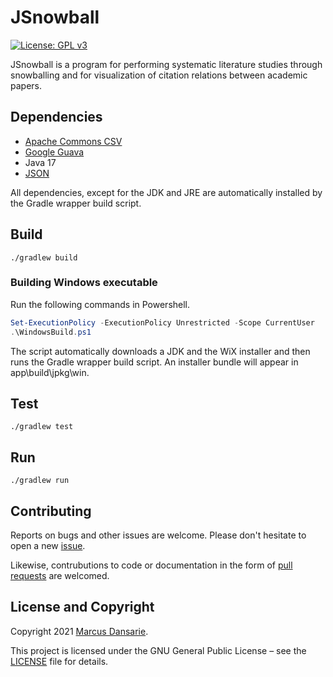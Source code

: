 # JSnowball
[![License: GPL v3](https://img.shields.io/badge/License-GPL%20v3-blue.svg)](https://www.gnu.org/licenses/gpl-3.0)

JSnowball is a program for performing systematic literature studies through snowballing and for visualization of citation relations between academic papers.

## Dependencies

* [Apache Commons CSV](https://commons.apache.org/proper/commons-csv/)
* [Google Guava](https://github.com/google/guava)
* Java 17
* [JSON](https://www.json.org/json-en.html)

All dependencies, except for the JDK and JRE are automatically installed by the Gradle wrapper build script.

## Build

```
./gradlew build
```

### Building Windows executable

Run the following commands in Powershell.
```powershell
Set-ExecutionPolicy -ExecutionPolicy Unrestricted -Scope CurrentUser
.\WindowsBuild.ps1
```
The script automatically downloads a JDK and the WiX installer and then runs the Gradle wrapper build script. An installer bundle will appear in app\build\jpkg\win.

## Test

```
./gradlew test
```

## Run

```
./gradlew run
```

## Contributing

Reports on bugs and other issues are welcome. Please don't hesitate to open a new
[issue](https://github.com/dansarie/jsnowball/issues).

Likewise, contrubutions to code or documentation in the form of
[pull requests](https://github.com/dansarie/jsnowball/pulls) are welcomed.

## License and Copyright

Copyright 2021 [Marcus Dansarie](https://github.com/dansarie).

This project is licensed under the GNU General Public License – see the [LICENSE](LICENSE)
file for details.